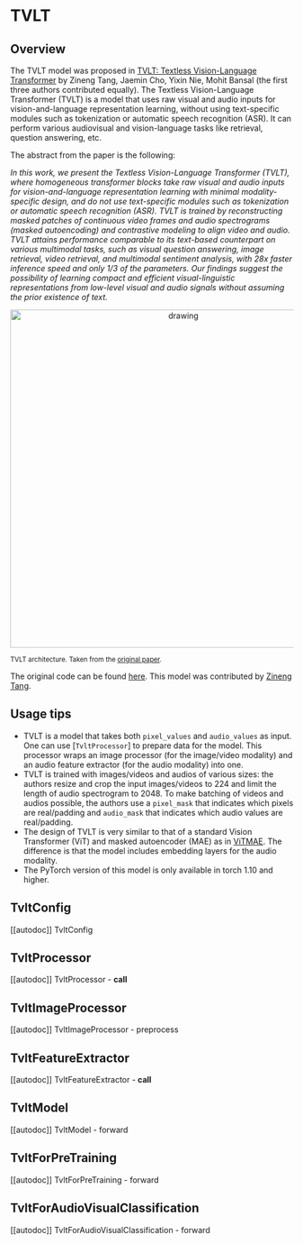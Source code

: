<!--Copyright 2023 The HuggingFace Team. All rights reserved.

Licensed under the Apache License, Version 2.0 (the "License"); you may not use this file except in compliance with
the License. You may obtain a copy of the License at

http://www.apache.org/licenses/LICENSE-2.0

Unless required by applicable law or agreed to in writing, software distributed under the License is distributed on
an "AS IS" BASIS, WITHOUT WARRANTIES OR CONDITIONS OF ANY KIND, either express or implied. See the License for the
specific language governing permissions and limitations under the License.

⚠️ Note that this file is in Markdown but contain specific syntax for our doc-builder (similar to MDX) that may not be
rendered properly in your Markdown viewer.

-->

# TVLT

## Overview

The TVLT model was proposed in [TVLT: Textless Vision-Language Transformer](https://arxiv.org/abs/2209.14156)
by Zineng Tang, Jaemin Cho, Yixin Nie, Mohit Bansal (the first three authors contributed equally). The Textless Vision-Language Transformer (TVLT) is a model that uses raw visual and audio inputs for vision-and-language representation learning, without using text-specific modules such as tokenization or automatic speech recognition (ASR). It can perform various audiovisual and vision-language tasks like retrieval, question answering, etc.

The abstract from the paper is the following:

*In this work, we present the Textless Vision-Language Transformer (TVLT), where homogeneous transformer blocks take raw visual and audio inputs for vision-and-language representation learning with minimal modality-specific design, and do not use text-specific modules such as tokenization or automatic speech recognition (ASR). TVLT is trained by reconstructing masked patches of continuous video frames and audio spectrograms (masked autoencoding) and contrastive modeling to align video and audio. TVLT attains performance comparable to its text-based counterpart on various multimodal tasks, such as visual question answering, image retrieval, video retrieval, and multimodal sentiment analysis, with 28x faster inference speed and only 1/3 of the parameters. Our findings suggest the possibility of learning compact and efficient visual-linguistic representations from low-level visual and audio signals without assuming the prior existence of text.*

<p align="center">
<img src="https://hf-mirror.com/datasets/huggingface/documentation-images/resolve/main/transformers/model_doc/tvlt_architecture.png"
alt="drawing" width="600"/>
</p>

<small> TVLT architecture. Taken from the <a href="[https://arxiv.org/abs/2102.03334](https://arxiv.org/abs/2209.14156)">original paper</a>. </small>

The original code can be found [here](https://github.com/zinengtang/TVLT). This model was contributed by [Zineng Tang](https://hf-mirror.com/ZinengTang).

## Usage tips

- TVLT is a model that takes both `pixel_values` and `audio_values` as input. One can use [`TvltProcessor`] to prepare data for the model.
  This processor wraps an image processor (for the image/video modality) and an audio feature extractor (for the audio modality) into one.
- TVLT is trained with images/videos and audios of various sizes: the authors resize and crop the input images/videos to 224 and limit the length of audio spectrogram to 2048. To make batching of videos and audios possible, the authors use a `pixel_mask` that indicates which pixels are real/padding and `audio_mask` that indicates which audio values are real/padding.
- The design of TVLT is very similar to that of a standard Vision Transformer (ViT) and masked autoencoder (MAE) as in [ViTMAE](vitmae). The difference is that the model includes embedding layers for the audio modality.
- The PyTorch version of this model is only available in torch 1.10 and higher.

## TvltConfig

[[autodoc]] TvltConfig

## TvltProcessor

[[autodoc]] TvltProcessor
    - __call__

## TvltImageProcessor

[[autodoc]] TvltImageProcessor
    - preprocess

## TvltFeatureExtractor

[[autodoc]] TvltFeatureExtractor
    - __call__
    
## TvltModel

[[autodoc]] TvltModel
    - forward

## TvltForPreTraining

[[autodoc]] TvltForPreTraining
    - forward

## TvltForAudioVisualClassification

[[autodoc]] TvltForAudioVisualClassification
    - forward
